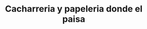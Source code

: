 ---
title: "Cacharreria y papeleria donde el paisa"
url: /puerto-gaitan/cacharreria-y-papeleria-donde-el-paisa/
shop: material de oficina
---